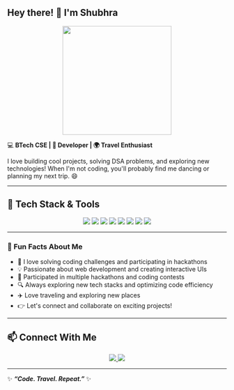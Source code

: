 ## Hey there! 👋 I'm Shubhra
<div align="center">
  <img src="https://media.giphy.com/media/26tn33aiTi1jkl6H6/giphy.gif" width="250px">
</div>







💻 **BTech CSE | 🚀 Developer | 🌍 Travel Enthusiast**  

I love building cool projects, solving DSA problems, and exploring new technologies! When I'm not coding, you'll probably find me dancing or planning my next trip. 😄

---

## 🚀 Tech Stack & Tools

<div align="center">
  <img src="https://img.shields.io/badge/C++-blue.svg?style=for-the-badge&logo=c%2B%2B" />
  <img src="https://img.shields.io/badge/React-black.svg?style=for-the-badge&logo=react" />
  <img src="https://img.shields.io/badge/GitHub-181717.svg?style=for-the-badge&logo=github" />
  <img src="https://img.shields.io/badge/JavaScript-F7DF1E.svg?style=for-the-badge&logo=javascript" />
  <img src="https://img.shields.io/badge/HTML-E34F26.svg?style=for-the-badge&logo=html5" />
  <img src="https://img.shields.io/badge/CSS-1572B6.svg?style=for-the-badge&logo=css3" />
  <img src="https://img.shields.io/badge/Web3-3C3C3D.svg?style=for-the-badge&logo=ethereum" />
  <img src="https://img.shields.io/badge/Blockchain-black.svg?style=for-the-badge&logo=bitcoin" />
</div>

---



### 🌟 Fun Facts About Me
- 🚀 I love solving coding challenges and participating in hackathons
- 💡 Passionate about web development and creating interactive UIs
- 🎯 Participated in multiple hackathons and coding contests
- 🔍 Always exploring new tech stacks and optimizing code efficiency
- ✈️ Love traveling and exploring new places
- 👉 Let's connect and collaborate on exciting projects!
---

## 📫 Connect With Me

<div align="center">
  <a href="https://www.linkedin.com/in/shubhra-varshney-814015293/" target="_blank">
    <img src="https://img.shields.io/badge/LinkedIn-blue.svg?style=for-the-badge&logo=linkedin" />
  </a>
  <a href="https://leetcode.com/u/shubhra21004/" target="_blank">
    <img src="https://img.shields.io/badge/LeetCode-FFA116.svg?style=for-the-badge&logo=leetcode" />
  </a>
</div>

---

✨ **_“Code. Travel. Repeat.”_** ✨
